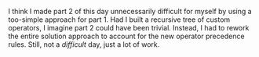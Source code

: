 I think I made part 2 of this day unnecessarily difficult for myself by using a too-simple approach for part 1. Had I built a recursive tree of custom operators, I imagine part 2 could have been trivial. Instead, I had to rework the entire solution approach to account for the new operator precedence rules.
Still, not a *difficult* day, just a lot of work.
